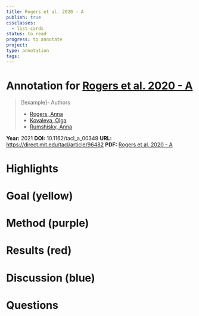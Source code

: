 ```yaml
---
title: Rogers et al. 2020 - A
publish: true
cssclasses:
  - list-cards
status: to read
progress: to annotate
project:
type: annotation
tags:
---
```

# Annotation for [Rogers et al. 2020 - A](Papers/References/Rogers%20et%20al.%202020%20-%20A)

> [!example]- Authors
> - [Rogers, Anna](Rogers%2C%20Anna)
> - [Kovaleva, Olga](Kovaleva%2C%20Olga)
> - [Rumshisky, Anna](Rumshisky%2C%20Anna)

**Year:** 2021
**DOI:** 10.1162/tacl_a_00349
**URL:** https://direct.mit.edu/tacl/article/96482
**PDF:** [Rogers et al. 2020 - A](Papers/PDFs/Rogers%20et%20al.%202020%20-%20A%20Primer%20in%20BERTology%20What%20We%20Know%20About%20How%20BERT%20Works.pdf)

# Highlights


# Goal (yellow)


# Method (purple)


# Results (red)


# Discussion (blue)


# Questions

